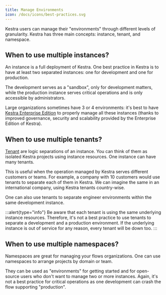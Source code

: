 ```yaml
---
title: Manage Environments
icon: /docs/icons/best-practices.svg
---
```


Kestra users can manage their "environments" through different levels of granularity. Kestra has three main concepts: instance, tenant, and namespace.

## When to use multiple instances?

An instance is a full deployment of Kestra. One best practice in Kestra is to have at least two separated instances: one for development and one for production.

The development serves as a "sandbox", only for development matters, while the production instance serves critical operations and is only accessible by administrators.

Large organizations sometimes have 3 or 4 environments: it's best to have [Kestra Enterprise Edition](/enterprise) to properly manage all these instances (thanks to improved governance, security and scalability provided by the Enterprise Edition of Kestra).

## When to use multiple tenants?

[Tenant](../06.enterprise/02.governance/tenants.md) are logic separations of an instance. You can think of them as isolated Kestra projects using instance resources. One instance can have many tenants.

This is useful when the operation managed by Kestra serves different customers or teams. For example, a company with 10 customers would use tenants to separate each of them in Kestra. We can imagine the same in an international company, using Kestra tenants country-wise.

One can also use tenants to separate engineer environments within the same development instance.


:::alert{type="info"}
Be aware that each tenant is using the same underlying instance resources. Therefore, it's not a best practice to use tenants to separate a development and a production environment. If the underlying instance is out of service for any reason, every tenant will be down too.
:::

## When to use multiple namespaces?

Namespaces are great for managing your flows organizations. One can use namespaces to arrange projects by domain or team.

They can be used as "environments" for getting started and for open-source users who don't want to manage two or more instances. Again, it's not a best practice for critical operations as one development can crash the flow supporting "production".